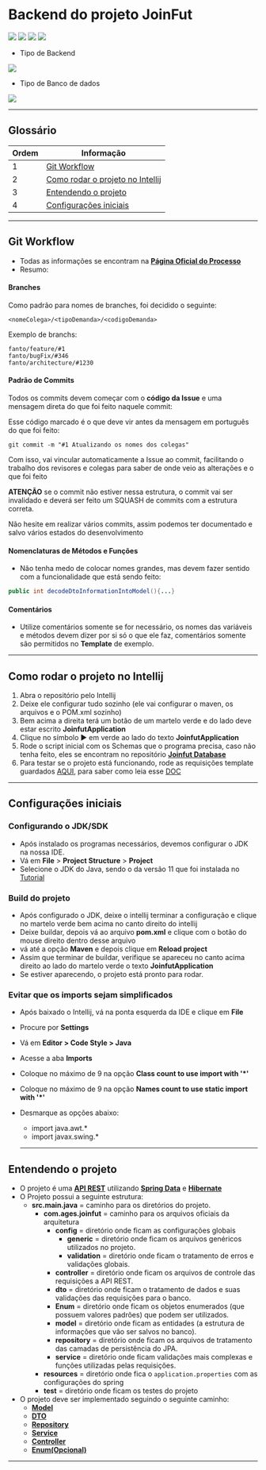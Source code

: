# Backend do projeto JoinFut

![](https://badgen.net/badge/Java/11/orange) 
![](https://badgen.net/badge/maven/3.6.3/green) 
![](https://badgen.net/badge/spring/2.7.3/black)
![](https://badgen.net/badge/portgresql/12/blue)


* Tipo de Backend

![](https://img.shields.io/badge/api%20rest-6DB33F?style=for-the-badge&logo=spring&logoColor=white)

* Tipo de Banco de dados

![](https://img.shields.io/badge/SQL%20relacional-316192?style=for-the-badge&logo=postgresql&logoColor=white)


---

## Glossário

| Ordem | Informação                               |
|-------|------------------------------------------|
| 1     | [Git Workflow](#workflow)                |
| 2     | [Como rodar o projeto no Intellij](#run) |
| 3     | [Entendendo o projeto](#projeto)         |
| 4     | [Configurações iniciais](#inicial)       |

---

<a name="workflow"></a>

## Git Workflow

* Todas as informações se encontram na [**Página Oficial do Processo**](https://tools.ages.pucrs.br/Joinfut/joinfut-wiki/-/wikis/processo#git-workflow)
* Resumo:

#### Branches

Como padrão para nomes de branches, foi decidido o seguinte:

```
<nomeColega>/<tipoDemanda>/<codigoDemanda>
```

Exemplo de branchs:

```
fanto/feature/#1
fanto/bugFix/#346
fanto/architecture/#1230
```

#### Padrão de Commits

Todos os commits devem começar com o **código da Issue** e uma mensagem direta do que foi feito naquele commit:

Esse código marcado é o que deve vir antes da mensagem em português do que foi feito:

```
git commit -m "#1 Atualizando os nomes dos colegas"
```

Com isso, vai vincular automaticamente a Issue ao commit, facilitando o trabalho dos revisores e colegas para saber de onde veio as alterações e o que foi feito

**ATENÇÃO** se o commit não estiver nessa estrutura, o commit vai ser invalidado e deverá ser feito um SQUASH de commits com a estrutura correta.

Não hesite em realizar vários commits, assim podemos ter documentado e salvo vários estados do desenvolvimento

#### Nomenclaturas de Métodos e Funções

* Não tenha medo de colocar nomes grandes, mas devem fazer sentido com a funcionalidade que está sendo feito:

```java
public int decodeDtoInformationIntoModel(){...}
```

#### Comentários

* Utilize comentários somente se for necessário, os nomes das variáveis e métodos devem dizer por si só o que ele faz, comentários somente são permitidos no **Template** de exemplo.

---

<a name="run"></a>

## Como rodar o projeto no Intellij

1. Abra o repositório pelo Intellij
2. Deixe ele configurar tudo sozinho (ele vai configurar o maven, os arquivos e o POM.xml sozinho)
3. Bem acima a direita terá um botão de um martelo verde e do lado deve estar escrito **JoinfutApplication**
4. Clique no símbolo ▶ em verde ao lado do texto **JoinfutApplication**
5. Rode o script inicial com os Schemas que o programa precisa, caso não tenha feito, eles se encontram no repositório [**Joinfut Database**](https://tools.ages.pucrs.br/Joinfut/joinfut-database)
6. Para testar se o projeto está funcionando, rode as requisições template guardados [AQUI](https://tools.ages.pucrs.br/Joinfut/joinfut-database/-/tree/main/Requisições/Template), para saber como leia esse [DOC](https://tools.ages.pucrs.br/Joinfut/joinfut-database/-/blob/main/README.md)

---

<a name="inicial"></a>

## Configurações iniciais

### Configurando o JDK/SDK

* Após instalado os programas necessários, devemos configurar o JDK na nossa IDE.
* Vá em **File** > **Project Structure** > **Project**
* Selecione o JDK do Java, sendo o da versão 11 que foi instalada no [Tutorial](https://tools.ages.pucrs.br/Joinfut/joinfut-wiki/-/wikis/backend/java_instalacao)

### Build do projeto

* Após configurado o JDK, deixe o intellij terminar a configuração e clique no martelo verde bem acima no canto direito do intellij
* Deixe buildar, depois vá ao arquivo **pom.xml** e clique com o botão do mouse direito dentro desse arquivo
* vá até a opção **Maven** e depois clique em **Reload project**
* Assim que terminar de buildar, verifique se apareceu no canto acima direito ao lado do martelo verde o texto **JoinfutApplication**
* Se estiver aparecendo, o projeto está pronto para rodar.

### Evitar que os imports sejam simplificados
* Após baixado o Intellij, vá na ponta esquerda da IDE e clique em **File**
* Procure por **Settings**
* Vá em **Editor > Code Style > Java**
* Acesse a aba **Imports**
* Coloque no máximo de 9 na opção **Class count to use import with '*'**
* Coloque no máximo de 9 na opção **Names count to use static import with '*'**
* Desmarque as opções abaixo:
  * import java.awt.*
  * import javax.swing.*

  ---

<a name="projeto"></a>

## Entendendo o projeto

* O projeto é uma [**API REST**](https://rockcontent.com/br/blog/rest-api/) utilizando [**Spring Data**](https://spring.io/projects/spring-data) e [**Hibernate**](https://hibernate.org)
* O Projeto possui a seguinte estrutura:
  * **src.main.java** = caminho para os diretórios do projeto.
      * **com.ages.joinfut** = caminho para os arquivos oficiais da arquitetura
          * **config** = diretório onde ficam as configurações globais
              * **generic** = diretório onde ficam os arquivos genéricos utilizados no projeto.
              * **validation** = diretório onde ficam o tratamento de erros e validações globais.
          * **controller** = diretório onde ficam os arquivos de controle das requisições a API REST.
          * **dto** = diretório onde ficam o tratamento de dados e suas validações das requisições para o banco.
          * **Enum** = diretório onde ficam os objetos enumerados (que possuem valores padrões) que podem ser utilizados.
          * **model** = diretório onde ficam as entidades (a estrutura de informações que vão ser salvos no banco).
          * **repository** = diretório onde ficam os arquivos de tratamento das camadas de persistência do JPA.
          * **service** = diretório onde ficam validações mais complexas e funções utilizadas pelas requisições.
      * **resources** = diretório onde fica o `application.properties` com as configurações do spring
      * **test** = diretório onde ficam os testes do projeto
* O projeto deve ser implementado seguindo o seguinte caminho:
  * [**Model**](https://tools.ages.pucrs.br/Joinfut/joinfut-backend/-/blob/main/src/main/java/com/ages/joinfut/model/Template.java)
  * [**DTO**](https://tools.ages.pucrs.br/Joinfut/joinfut-backend/-/blob/main/src/main/java/com/ages/joinfut/dto/TemplateDTO.java)
  * [**Repository**](https://tools.ages.pucrs.br/Joinfut/joinfut-backend/-/blob/main/src/main/java/com/ages/joinfut/repository/TemplateRepository.java)
  * [**Service**](https://tools.ages.pucrs.br/Joinfut/joinfut-backend/-/blob/main/src/main/java/com/ages/joinfut/service/TemplateService.java)
  * [**Controller**](https://tools.ages.pucrs.br/Joinfut/joinfut-backend/-/blob/main/src/main/java/com/ages/joinfut/controller/TemplateController.java)
  * [**Enum(Opcional)**](https://tools.ages.pucrs.br/Joinfut/joinfut-backend/-/blob/main/src/main/java/com/ages/joinfut/Enum/TemplateEnum.java)

---

